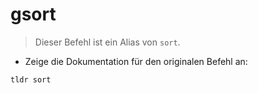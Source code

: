 # gsort

> Dieser Befehl ist ein Alias von `sort`.

- Zeige die Dokumentation für den originalen Befehl an:

`tldr sort`
